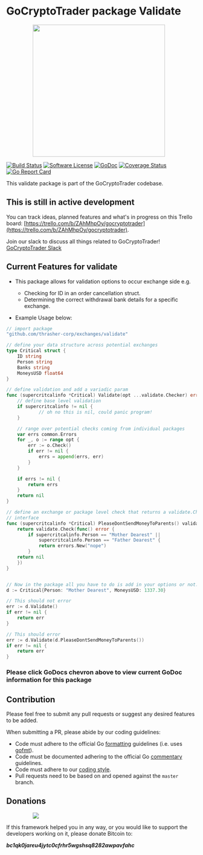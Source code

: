 # GoCryptoTrader package Validate

<img src="https://github.com/thrasher-corp/gocryptotrader/blob/master/web/src/assets/page-logo.png?raw=true" width="350px" height="350px" hspace="70">


[![Build Status](https://github.com/thrasher-corp/gocryptotrader/actions/workflows/tests.yml/badge.svg?branch=master)](https://github.com/thrasher-corp/gocryptotrader/actions/workflows/tests.yml)
[![Software License](https://img.shields.io/badge/License-MIT-orange.svg?style=flat-square)](https://github.com/thrasher-corp/gocryptotrader/blob/master/LICENSE)
[![GoDoc](https://godoc.org/github.com/thrasher-corp/gocryptotrader?status.svg)](https://godoc.org/github.com/thrasher-corp/gocryptotrader/exchanges/validate)
[![Coverage Status](http://codecov.io/github/thrasher-corp/gocryptotrader/coverage.svg?branch=master)](http://codecov.io/github/thrasher-corp/gocryptotrader?branch=master)
[![Go Report Card](https://goreportcard.com/badge/github.com/thrasher-corp/gocryptotrader)](https://goreportcard.com/report/github.com/thrasher-corp/gocryptotrader)


This validate package is part of the GoCryptoTrader codebase.

## This is still in active development

You can track ideas, planned features and what's in progress on this Trello board: [https://trello.com/b/ZAhMhpOy/gocryptotrader](https://trello.com/b/ZAhMhpOy/gocryptotrader).

Join our slack to discuss all things related to GoCryptoTrader! [GoCryptoTrader Slack](https://join.slack.com/t/gocryptotrader/shared_invite/enQtNTQ5NDAxMjA2Mjc5LTc5ZDE1ZTNiOGM3ZGMyMmY1NTAxYWZhODE0MWM5N2JlZDk1NDU0YTViYzk4NTk3OTRiMDQzNGQ1YTc4YmRlMTk)

## Current Features for validate

+ This package allows for validation options to occur exchange side e.g.
	- Checking for ID in an order cancellation struct.
	- Determining the correct withdrawal bank details for a specific exchange.

+ Example Usage below:

```go 
// import package
"github.com/thrasher-corp/exchanges/validate"

// define your data structure across potential exchanges
type Critical struct {
	ID string
	Person string
	Banks string
	MoneysUSD float64
}

// define validation and add a variadic param
func (supercritcalinfo *Critical) Validate(opt ...validate.Checker) error {
	// define base level validation
	if supercritcalinfo != nil {
			// oh no this is nil, could panic program!
	}

	// range over potential checks coming from individual packages
	var errs common.Errors
	for _, o := range opt {
		err := o.Check()
		if err != nil {
			errs = append(errs, err)
		}
	}

	if errs != nil {
		return errs
	}
	return nil
}

// define an exchange or package level check that returns a validate.Checker 
// interface
func (supercritcalinfo *Critical) PleaseDontSendMoneyToParents() validate.Checker {
	return validate.Check(func() error {
		if supercritcalinfo.Person == "Mother Dearest" ||
			supercritcalinfo.Person == "Father Dearest" {
			return errors.New("nope")
		}
	return nil
	})
}


// Now in the package all you have to do is add in your options or not...
d := Critical{Person: "Mother Dearest", MoneysUSD: 1337.30}

// This should not error 
err := d.Validate()
if err != nil {
	return err
}

// This should error 
err := d.Validate(d.PleaseDontSendMoneyToParents())
if err != nil {
	return err
}

```

### Please click GoDocs chevron above to view current GoDoc information for this package

## Contribution

Please feel free to submit any pull requests or suggest any desired features to be added.

When submitting a PR, please abide by our coding guidelines:

+ Code must adhere to the official Go [formatting](https://golang.org/doc/effective_go.html#formatting) guidelines (i.e. uses [gofmt](https://golang.org/cmd/gofmt/)).
+ Code must be documented adhering to the official Go [commentary](https://golang.org/doc/effective_go.html#commentary) guidelines.
+ Code must adhere to our [coding style](https://github.com/thrasher-corp/gocryptotrader/blob/master/doc/coding_style.md).
+ Pull requests need to be based on and opened against the `master` branch.

## Donations

<img src="https://github.com/thrasher-corp/gocryptotrader/blob/master/web/src/assets/donate.png?raw=true" hspace="70">

If this framework helped you in any way, or you would like to support the developers working on it, please donate Bitcoin to:

***bc1qk0jareu4jytc0cfrhr5wgshsq8282awpavfahc***
